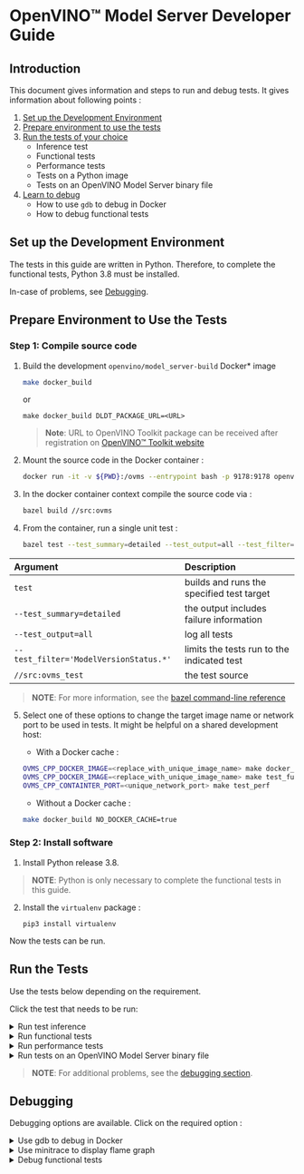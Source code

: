 # OpenVINO&trade; Model Server Developer Guide 

## Introduction

This document gives information and steps to run and debug tests. It gives information about following points :

1. <a href="#set-env">Set up the Development Environment</a>
2. <a href="#test-prep">Prepare environment to use the tests</a>
3. <a href="#test-run">Run the tests of your choice</a>
	* Inference test
	* Functional tests
	* Performance tests
	* Tests on a Python image
	* Tests on an OpenVINO Model Server binary file
4. <a href="#debug">Learn to debug</a>
	* How to use `gdb` to debug in Docker
	* How to debug functional tests

## Set up the Development Environment <a name="set-env"></a>

The tests in this guide are written in Python. Therefore, to complete the functional tests, Python 3.8 must be installed. 

In-case of problems, see <a href="#debug">Debugging</a>.

## Prepare Environment to Use the Tests <a name="test-prep"></a>

### Step 1: Compile source code
1. Build the development `openvino/model_server-build` Docker* image
   ```bash
   make docker_build
   ```
   or
   ```
   make docker_build DLDT_PACKAGE_URL=<URL>
   ```
   > **Note**: URL to OpenVINO Toolkit package can be received after registration on [OpenVINO&trade; Toolkit website](https://software.intel.com/en-us/openvino-toolkit/choose-download)
2. Mount the source code in the Docker container :
	```bash
	docker run -it -v ${PWD}:/ovms --entrypoint bash -p 9178:9178 openvino/model_server-build:latest 
	```

3. In the docker container context compile the source code via :
	```bash
	bazel build //src:ovms
	```

4. From the container, run a single unit test :
	```bash
	bazel test --test_summary=detailed --test_output=all --test_filter='ModelVersionStatus.*' //src:ovms_test
	```

| Argument      | Description |
| :---        |    :----   |
| `test`       | builds and runs the specified test target       |
| `--test_summary=detailed`   |   the output includes failure information       |
| `--test_output=all` | log all tests |
| `--test_filter='ModelVersionStatus.*'` | limits the tests run to the indicated test  | 
| `//src:ovms_test` | the test source |
> **NOTE**: For more information, see the [bazel command-line reference](https://docs.bazel.build/versions/master/command-line-reference.html)


	
5. Select one of these options to change the target image name or network port to be used in tests. It might be helpful on a shared development host:

	* With a Docker cache :
	
	```bash
	OVMS_CPP_DOCKER_IMAGE=<replace_with_unique_image_name> make docker_build
    OVMS_CPP_DOCKER_IMAGE=<replace_with_unique_image_name> make test_functional
    OVMS_CPP_CONTAINTER_PORT=<unique_network_port> make test_perf
	```

	* Without a Docker cache :

	```bash
	make docker_build NO_DOCKER_CACHE=true
	```


### Step 2: Install software

1. Install Python release 3.8.
 
> **NOTE**: Python is only necessary to complete the functional tests in this guide.

2. Install the `virtualenv` package :

	```
	pip3 install virtualenv
	```

Now the tests can be run.

## Run the Tests <a name="test-run"></a>

Use the tests below depending on the requirement. 

Click the test that needs to be run:

<details><summary>Run test inference</summary>

1. Download an exemplary model [ResNet50-binary model](https://docs.openvinotoolkit.org/2022.1/omz_models_intel_resnet50_binary_0001_description_resnet50_binary_0001.html) :

	```
	tests/performance/download_model.sh
	```

	The script stores the model in the user home folder. 

2. Start OVMS docker container with downloaded model

```bash
docker run -d -v ~/resnet50-binary:/models/resnet50-binary -p 9178:9178 openvino/model_server:latest \
--model_name resnet-binary --model_path /models/resnet50-binary --port 9178
```

3. The grpc client connects to the OpenVINO Model Server service that is running on port 9178.

	```bash
	make venv
	source .venv/bin/activate
	pip3 install -r demos/common/python/requirements.txt
	python3 tests/performance/grpc_latency.py --images_numpy_path tests/performance/imgs.npy --labels_numpy_path tests/performance/labels.npy \
	--iteration 1000 --model_name resnet-binary --batchsize 1 --report_every 100 --input_name 0 --output_name 1463 --grpc_port 9178
	```

Where:

| Argument Used     | Description |
| :---        |    :----   |
| `images_numpy_path tests/performance/imgs.npy`  | The path to a numpy array. `imgs.npy` is the numpy array with a batch of input data.|
| `labels_numpy_path tests/performance/labels.npy`| Includes a numpy array  named labels.npy. This array has image classification results       |
| `iteration 1000` | Run the data 1000 times |
| `batchsize 1` | Batch size to be used in the inference request | 
| `report_every 10` | Number of iterations followed by results summary report|
| `input_name 0` | Name of the deployed model input called "0" | 
| `output_name 1463` | Name of the deployed model output called "1463"|

</details>

<details><summary>Run functional tests</summary>

The functional tests are written in Python. Therefore, to complete the tests in this section, Python 3.6 - 3.8 must be installed. 
> **NOTE**: In-case of additional problems, see the <a href="#debug">debugging section</a>.

1. Run command

```bash
make test_functional
``` 

- Configuration options are :

| Variable    | Description |
| :---        |    :----   |
| `IMAGE`  | Docker image name for the tests.|
| `TEST_DIR_CACHE`| Location from which models and test data are downloaded.|
| `TEST_DIR` | Location to which models and test data are copied during tests.|
| `TEST_DIR_CLEANUP` | Set to `True` to remove the directory under `TEST_DIR` after the tests.| 
| `LOG_LEVEL` | The log level.|
| `BUILD_LOGS` | Path to save artifacts.| 
| `START_CONTAINER_COMMAND` | The command to start the OpeVINO Model Storage container.|
| `CONTAINER_LOG_LINE` | The log line in the container that confirms the container started properly.|

2. Add any configuration variables to the command line in this format :

```bash
export IMAGE="openvino/model_server:latest"
```

3. To make command repetition easier, create and store the configuration options in a file named `user_config.py`. Put this file in the main project directory.

- Example:

```bash
os.environ["IMAGE"] = "openvino/model_server"
```
</details>

<details><summary>Run performance tests</summary>

Automated tests are configured to use the ResNet50 model.    

1. Execute command to run latency test 
```bash
make test_perf
```
- Output
```bash
Running latency test
[--] Starting iterations
[--] Iteration   100/ 1000; Current latency: 10.52ms; Average latency: 11.35ms
[--] Iteration   200/ 1000; Current latency: 10.99ms; Average latency: 11.03ms
[--] Iteration   300/ 1000; Current latency: 9.60ms; Average latency: 11.02ms
[--] Iteration   400/ 1000; Current latency: 10.20ms; Average latency: 10.93ms
[--] Iteration   500/ 1000; Current latency: 10.45ms; Average latency: 10.84ms
[--] Iteration   600/ 1000; Current latency: 10.70ms; Average latency: 10.82ms
[--] Iteration   700/ 1000; Current latency: 9.47ms; Average latency: 10.88ms
[--] Iteration   800/ 1000; Current latency: 10.70ms; Average latency: 10.83ms
[--] Iteration   900/ 1000; Current latency: 11.09ms; Average latency: 10.85ms
[--] Iterations:  1000; Final average latency: 10.86ms; Classification accuracy: 100.0%
``` 

2. Execute command to run throughput test 
```bash
make test_throughput
```
- Output

```bash
Running throughput test
[25] Starting iterations
[23] Starting iterations
.....
[11] Starting iterations
[24] Iterations:   500; Final average latency: 20.50ms; Classification accuracy: 100.0%
[25] Iterations:   500; Final average latency: 20.81ms; Classification accuracy: 100.0%
[6 ] Iterations:   500; Final average latency: 20.80ms; Classification accuracy: 100.0%
[26] Iterations:   500; Final average latency: 20.80ms; Classification accuracy: 100.0%
...
[11] Iterations:   500; Final average latency: 20.84ms; Classification accuracy: 100.0%

real	0m13.397s
user	1m22.277s
sys	0m39.333s
1076 FPS
``` 
</details>

<details><summary>Run tests on an OpenVINO Model Server binary file</summary>

1. To run tests on an OpenVINO Model Server binary file, use export to specify the following variable in `user_config.py` or in the environment. 
Replace `"/home/example_path/ovms/bin/ovms"` with the path to your binary file:

```
os.environ["OVMS_BINARY_PATH"] = "/home/example_path/ovms/bin/ovms"
```

2. The following command executed in the of OpenVINO Model Server binary file should return paths to the unpacked `lib` directory included in `ovms.tar.gz` (`ovms/bin/./../lib`).
```
ldd ./ovms
```

3. Otherwise use export to specify the following variable in `user_config.py` file or in the environment :

```
os.environ["LD_LIBRARY_PATH"] = "<path to ovms libraries>"
```

</details>

> **NOTE**: For additional problems, see the <a href="#debug">debugging section</a>. 

## Debugging <a name="debug"></a>

Debugging options are available. Click on the required option :


<details><summary>Use gdb to debug in Docker</summary>

1. Build a project in a debug mode :
	```
	make docker_build BAZEL_BUILD_TYPE=dbg
	```

2. Run the container :
	```
	docker run -it --cap-add=SYS_PTRACE --security-opt seccomp=unconfined -v ${PWD}:/ovms -p 9178:9178 --entrypoint bash openvino/model_server-build:latest
	```
3.	Assuming resnet50 model is prepared for OVMS in /models catalog recompile the OpenVINO Model Server with debug symbols using command:
    ```
	[root@72dc3b874772 ovms]# bazel build //src:ovms -c dbg
    [root@72dc3b874772 ovms]# gdb --args ./bazel-bin/src/ovms --model_name resnet --model_path /models
	```
    > **NOTE**: For best results, use the makefile parameter `BAZEL_BUILD_TYPE=dbg` to build the dependencies in debug mode as shown above


- For unit test debugging, run command :
	```
	gdb --args ./bazel-bin/src/./ovms_test --gtest_filter='OvmsConfigTest.emptyInput'
	```

- For forking tests debugging, enable fork follow mode by running command :
	```
	# (in gdb cli) set follow-fork-mode child
	```
</details>

<details><summary>Use minitrace to display flame graph</summary>

### Option 1. Use OpenVINO Model Server build image.
This is convenient way during development in case it is needed to add new or remove already existing traces.

1. Build OVMS build image locally.
```
$ make docker_build
```

2. Start the container.
```
$ docker run -it -v ${PWD}:/ovms --entrypoint bash -p 9178:9178 openvino/model_server-build:latest 
```

3. Build OVMS with minitrace enabled.
```
$ bazel build --copt="-DMTR_ENABLED" //src:ovms
```

4. Run OVMS with `--trace_path` specifying where to save flame graph JSON file.
```
$ bazel-bin/src/ovms --model_name resnet --model_path models/resnet --trace_path trace.json
```

5. During app exit, the trace info will be saved into `trace.json`.

6. Use Chrome web browser `chrome://tracing` tool to display the graph.

### Option 2. Build OVMS image with minitrace enabled
This is convenient when final image has to be used on different machine and no changes to existing traces do not need to be modified for debugging.

1. Build OVMS with minitrace enabled locally.
```
$ make docker_build MINITRACE=ON
```

2. Run OVMS with minitrace enabled and `--trace_path` to specify where to save trace JSON file. Since the file is flushed and saved at container shutdown, mount the host directory with write access to persist the file after container stops.
```
$ docker run -it -v ${PWD}:/workspace:rw -p 9178:9178 openvino/model_server --model_name resnet --model_path /workspace/models/resnet --trace_path /workspace/trace.json 
```

3. During app exit, the trace info will be saved into `${PWD}/trace.json`.

4. Use Chrome web browser `chrome://tracing` tool to display the graph, similarly to Option 1.

### Profiling macros
| Macro | Description | Example Usage |
|---|---|---|
| OVMS_PROFILE_FUNCTION | Add this macro at the very beginning of a function. This will automatically add function name to trace marker. | `OVMS_PROFILER_FUNCTION();`  |
| OVMS_PROFILE_SCOPE | Add this macro at the beginning of a code scope and add marker name. This will automatically add ending marker at the end of code scope.  | `OVMS_PROFILER_SCOPE("My Code Scope Marker");`  |
| OVMS_PROFILE_SYNC_BEGIN | For custom start and end markers, use this macro to mark beginning of synchronous event. Remember to use the same marker name for beginning and end. | `OVMS_PROFILER_SYNC_BEGIN("My Synchronous Event");` |
| OVMS_PROFILE_SYNC_END | For custom start and end markers, use this macro to mark ending of synchronous event. Remember to use the same marker name for beginning and end. | `OVMS_PROFILER_SYNC_END("My Synchronous Event");` |
| OVMS_PROFILE_ASYNC_BEGIN | For custom start and end markers, use this macro to mark beginning of asynchronous event. Remember to use the same marker name and id for beginning and end. Asynchronous markers need an identifier to correctly match events. | `OVMS_PROFILER_ASYNC_BEGIN("My Asynchronous Event", unique_id);` |
| OVMS_PROFILE_ASYNC_END | For custom start and end markers, use this macro to mark end of asynchronous event. Remember to use the same marker name and id for beginning and end. Asynchronous markers need an identifier to correctly match events. | `OVMS_PROFILER_ASYNC_END("My Asynchronous Event", unique_id);` |

More information can be found in [profiler.hpp](../src/profiler.hpp) file.

</details>

<details><summary>Debug functional tests</summary>

Use OpenVINO Model Server build image because it installs the necessary tools.

1. Add the ENTRYPOINT line in Dockerfile.ubuntu to :
	```
	ENTRYPOINT ["/bin/bash", "-c", "sleep 3600; echo 'Server started on port'; sleep 100000"]
	```

2. Build the project in debug mode :
	```
	make docker_build BAZEL_BUILD_TYPE=dbg
	```

3. Open a terminal.

4. Run a test in this terminal. Change `TEST_PATH` to point to the test you want to debug:
	```
	TEST_PATH=tests/functional/test_batching.py::TestBatchModelInference::test_run_inference_rest IMAGE=openvino/model_server-build:latest make test_functional
	```
	
5. Open a second terminal.

6. In this terminal identify the ID/hash of a running Docker container:
	```
	docker ps
	```

7. Use the ID to execute a new bash shell into this container and start gdb. Make sure the parameters you pass to the OpenVINO Model Server match the parameters in the test code :
	```
	docker exec -ti HASH bash
	[root@898d55a2aa56 src]# cd /ovms/bazel-bin/src/ ; gdb --args ./ovms  --model_name age_gender --model_path /opt/ml/age_gender --port 9000 --rest_port 5500 --log_level TRACE
	```

8. Open a third terminal.

9. In this terminal use the Docker container ID/hash to stop the sleep process that is preventing the tests from starting. These tests are waiting for stdout text "Server started on port" :
	```
	docker exec -ti HASH bash
	[root@898d55a2aa56 src]# yum install psmisc
	...
	[root@898d55a2aa56 src]# killall sleep
	```

10. Return to the first terminal to debug the test execution.

</details>
